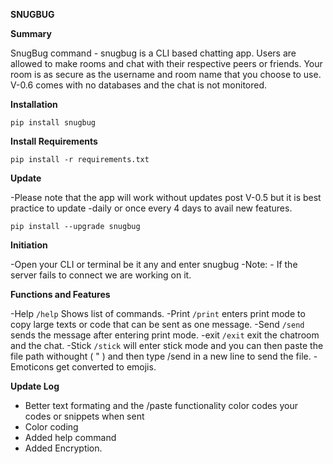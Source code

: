 **SNUGBUG**


**Summary**

SnugBug command - snugbug is a CLI based chatting app.
Users are allowed to make rooms and chat with their respective peers or friends.
Your room is as secure as the username and room name that you choose to use. V-0.6 comes
with no databases and the chat is not monitored.

**Installation**

``pip install snugbug`` 
  
**Install Requirements**

``pip install -r requirements.txt``

**Update**

-Please note that the app will work without updates post V-0.5 but it is best practice to update
-daily or once every 4 days to avail new features.

``pip install --upgrade snugbug``

**Initiation**

-Open your CLI or terminal be it any and enter snugbug
-Note: - If the server fails to connect we are working on it.

**Functions and Features**

-Help ``/help`` Shows list of commands.
-Print ``/print`` enters print mode to copy large texts or code that can be sent as one message.
-Send ``/send``  sends the message after entering print mode.
-exit ``/exit`` exit the chatroom and the chat.
-Stick ``/stick`` will enter stick mode and you can then paste the file path withought ( " ) and then type /send in a new line to send the file.
-Emoticons get converted to emojis.

**Update Log**
- Better text formating and the /paste functionality color codes your codes or snippets when sent
- Color coding
- Added help command
- Added Encryption.
